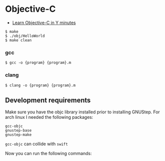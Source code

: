 # Objective-C

- [Learn Objective-C in Y minutes](https://learnxinyminutes.com/docs/objective-c/)

```
$ make
$ ./obj/HelloWorld
$ make clean
```

### gcc

```
$ gcc -o {program} {program}.m
```

### clang

```
$ clang -o {program} {program}.m
```

## Development requirements

Make sure you have the objc library installed prior to installing GNUStep.
For arch linux I needed the following packages:

```
gcc-objc
gnustep-base
gnustep-make
```

`gcc-objc` can collide with `swift`

Now you can run the following commands:

